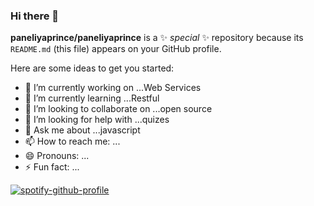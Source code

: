 ### Hi there 👋

**paneliyaprince/paneliyaprince** is a ✨ _special_ ✨ repository because its `README.md` (this file) appears on your GitHub profile.

Here are some ideas to get you started:

- 🔭 I’m currently working on ...Web Services
- 🌱 I’m currently learning ...Restful
- 👯 I’m looking to collaborate on ...open source
- 🤔 I’m looking for help with ...quizes
- 💬 Ask me about ...javascript
- 📫 How to reach me: ...
- 😄 Pronouns: ...
- ⚡ Fun fact: ...

[![spotify-github-profile](https://spotify-github-profile.vercel.app/api/view?uid=31u7kp5w222xdmdkzrtackhxucja&cover_image=true&theme=default&show_offline=false&background_color=121212&interchange=false)](https://github.com/kittinan/spotify-github-profile)

